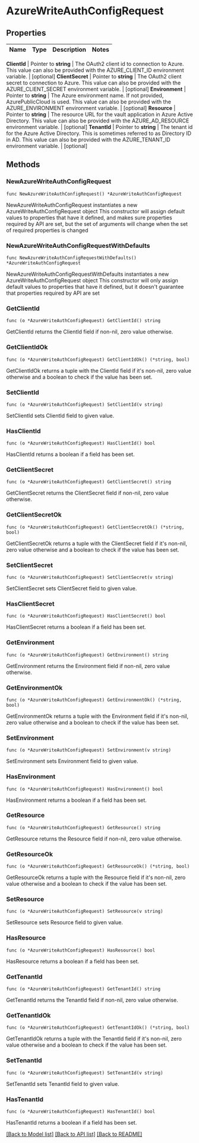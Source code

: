 # AzureWriteAuthConfigRequest


## Properties

Name | Type | Description | Notes
------------ | ------------- | ------------- | -------------


**ClientId** | Pointer to **string** | The OAuth2 client id to connection to Azure. This value can also be provided with the AZURE_CLIENT_ID environment variable. | [optional] 
**ClientSecret** | Pointer to **string** | The OAuth2 client secret to connection to Azure. This value can also be provided with the AZURE_CLIENT_SECRET environment variable. | [optional] 
**Environment** | Pointer to **string** | The Azure environment name. If not provided, AzurePublicCloud is used. This value can also be provided with the AZURE_ENVIRONMENT environment variable. | [optional] 
**Resource** | Pointer to **string** | The resource URL for the vault application in Azure Active Directory. This value can also be provided with the AZURE_AD_RESOURCE environment variable. | [optional] 
**TenantId** | Pointer to **string** | The tenant id for the Azure Active Directory. This is sometimes referred to as Directory ID in AD. This value can also be provided with the AZURE_TENANT_ID environment variable. | [optional] 



## Methods


### NewAzureWriteAuthConfigRequest

`func NewAzureWriteAuthConfigRequest() *AzureWriteAuthConfigRequest`

NewAzureWriteAuthConfigRequest instantiates a new AzureWriteAuthConfigRequest object
This constructor will assign default values to properties that have it defined,
and makes sure properties required by API are set, but the set of arguments
will change when the set of required properties is changed

### NewAzureWriteAuthConfigRequestWithDefaults

`func NewAzureWriteAuthConfigRequestWithDefaults() *AzureWriteAuthConfigRequest`

NewAzureWriteAuthConfigRequestWithDefaults instantiates a new AzureWriteAuthConfigRequest object
This constructor will only assign default values to properties that have it defined,
but it doesn't guarantee that properties required by API are set


### GetClientId

`func (o *AzureWriteAuthConfigRequest) GetClientId() string`

GetClientId returns the ClientId field if non-nil, zero value otherwise.

### GetClientIdOk

`func (o *AzureWriteAuthConfigRequest) GetClientIdOk() (*string, bool)`

GetClientIdOk returns a tuple with the ClientId field if it's non-nil, zero value otherwise
and a boolean to check if the value has been set.

### SetClientId

`func (o *AzureWriteAuthConfigRequest) SetClientId(v string)`

SetClientId sets ClientId field to given value.


### HasClientId

`func (o *AzureWriteAuthConfigRequest) HasClientId() bool`

HasClientId returns a boolean if a field has been set.




### GetClientSecret

`func (o *AzureWriteAuthConfigRequest) GetClientSecret() string`

GetClientSecret returns the ClientSecret field if non-nil, zero value otherwise.

### GetClientSecretOk

`func (o *AzureWriteAuthConfigRequest) GetClientSecretOk() (*string, bool)`

GetClientSecretOk returns a tuple with the ClientSecret field if it's non-nil, zero value otherwise
and a boolean to check if the value has been set.

### SetClientSecret

`func (o *AzureWriteAuthConfigRequest) SetClientSecret(v string)`

SetClientSecret sets ClientSecret field to given value.


### HasClientSecret

`func (o *AzureWriteAuthConfigRequest) HasClientSecret() bool`

HasClientSecret returns a boolean if a field has been set.




### GetEnvironment

`func (o *AzureWriteAuthConfigRequest) GetEnvironment() string`

GetEnvironment returns the Environment field if non-nil, zero value otherwise.

### GetEnvironmentOk

`func (o *AzureWriteAuthConfigRequest) GetEnvironmentOk() (*string, bool)`

GetEnvironmentOk returns a tuple with the Environment field if it's non-nil, zero value otherwise
and a boolean to check if the value has been set.

### SetEnvironment

`func (o *AzureWriteAuthConfigRequest) SetEnvironment(v string)`

SetEnvironment sets Environment field to given value.


### HasEnvironment

`func (o *AzureWriteAuthConfigRequest) HasEnvironment() bool`

HasEnvironment returns a boolean if a field has been set.




### GetResource

`func (o *AzureWriteAuthConfigRequest) GetResource() string`

GetResource returns the Resource field if non-nil, zero value otherwise.

### GetResourceOk

`func (o *AzureWriteAuthConfigRequest) GetResourceOk() (*string, bool)`

GetResourceOk returns a tuple with the Resource field if it's non-nil, zero value otherwise
and a boolean to check if the value has been set.

### SetResource

`func (o *AzureWriteAuthConfigRequest) SetResource(v string)`

SetResource sets Resource field to given value.


### HasResource

`func (o *AzureWriteAuthConfigRequest) HasResource() bool`

HasResource returns a boolean if a field has been set.




### GetTenantId

`func (o *AzureWriteAuthConfigRequest) GetTenantId() string`

GetTenantId returns the TenantId field if non-nil, zero value otherwise.

### GetTenantIdOk

`func (o *AzureWriteAuthConfigRequest) GetTenantIdOk() (*string, bool)`

GetTenantIdOk returns a tuple with the TenantId field if it's non-nil, zero value otherwise
and a boolean to check if the value has been set.

### SetTenantId

`func (o *AzureWriteAuthConfigRequest) SetTenantId(v string)`

SetTenantId sets TenantId field to given value.


### HasTenantId

`func (o *AzureWriteAuthConfigRequest) HasTenantId() bool`

HasTenantId returns a boolean if a field has been set.









[[Back to Model list]](../README.md#documentation-for-models) [[Back to API list]](../README.md#documentation-for-api-endpoints) [[Back to README]](../README.md)


